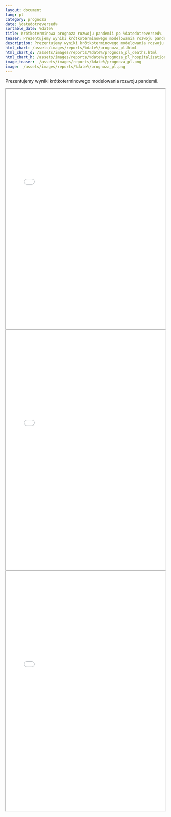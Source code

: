 ```yaml
---
layout: document
lang: pl
category: prognoza
date: %datedotreversed%
sortable_date: %date%
title: Krótkoterminowa prognoza rozwoju pandemii po %datedotreversed% 
teaser: Prezentujemy wyniki krótkoterminowego modelowania rozwoju pandemii po %datedotreversed%.
description: Prezentujemy wyniki krótkoterminowego modelowania rozwoju pandemii po %datedotreversed%.
html_chart: /assets/images/reports/%date%/prognoza_pl.html
html_chart_d: /assets/images/reports/%date%/prognoza_pl_deaths.html
html_chart_h: /assets/images/reports/%date%/prognoza_pl_hospitalizations.html
image_teaser:  /assets/images/reports/%date%/prognoza_pl.png
image:  /assets/images/reports/%date%/prognoza_pl.png
---
```


Prezentujemy wyniki krótkoterminowego modelowania rozwoju pandemii.

<div style="text-align: center" class="row 80%">
    <span class="image fit">
        <iframe src="{{ page.html_chart }}" alt="" style="width: 100%; height:54em;"></iframe>
    </span>
</div>

<div style="text-align: center" class="row 80%">
    <span class="image fit">
        <iframe src="{{ page.html_chart_d }}" alt="" style="width: 100%; height:54em;"></iframe>
    </span>
</div>

<div style="text-align: center" class="row 80%">
    <span class="image fit">
        <iframe src="{{ page.html_chart_h }}" alt="" style="width: 100%; height:54em;"></iframe>
    </span>
</div>
